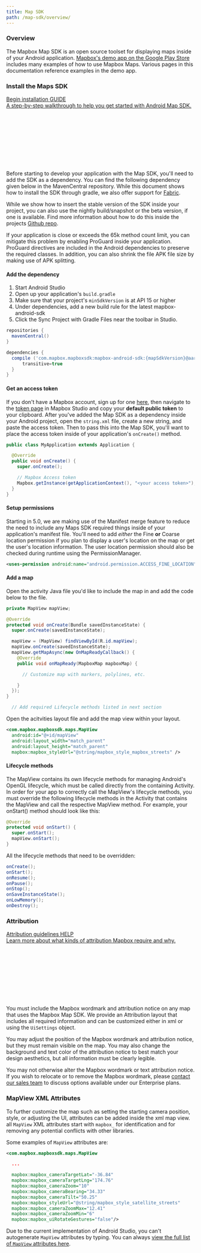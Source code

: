 ```yaml
---
title: Map SDK
path: /map-sdk/overview/
---
```

### Overview

The Mapbox Map SDK is an open source toolset for displaying maps inside of your Android application. [Mapbox's demo app on the Google Play Store](https://play.google.com/store/apps/details?id=com.mapbox.mapboxandroiddemo&hl=en) includes many examples of how to use Mapbox Maps. Various pages in this documentation reference examples in the demo app.

### Install the Maps SDK

<div class="fr flex-parent mt-neg12">
  <a href="https://www.mapbox.com/install/android/" class="no-link-style flex-child--no-shrink mt6 color-blue-on-hover w240 ml24 flex-child-mxl">
    <div class="border round wmax360 border--gray-light flex-parent">
      <div class="flex-child pl18 pt18 pr18 pb0">
        <div class="txt-s txt-bold">
          Begin installation
          <span class="txt-xs txt-bold align-middle px6 color-purple round bg-purple-faint">GUIDE</span>
        </div>
        <div class="txt-s mt3 mb0 color-gray">
          A step-by-step walkthrough to help you get started with Android Map SDK.
        </div>
      </div>
      <div class="flex-child flex-child--no-shrink w18 fr border-l border--gray-light flex-parent flex-parent--center-cross">
        <svg class={'flex-child align-middle icon--l'}><use href='#icon-chevron-right'/></svg>
      </div>
    </div>
  </a>
</div>


Before starting to develop your application with the Map SDK, you'll need to add the SDK as a dependency. You can find the following dependency given below in the MavenCentral repository. While this document shows how to install the SDK through gradle, we also offer support for [Fabric](https://fabric.io/kits/android/mapbox/install).

While we show how to insert the stable version of the SDK inside your project, you can also use the nightly build/snapshot or the beta version, if one is available. Find more information about how to do this inside the projects [Github repo](https://github.com/mapbox/mapbox-gl-native/tree/master/platform/android/#readme).

If your application is close or exceeds the 65k method count limit, you can mitigate this problem by enabling ProGuard inside your application. ProGuard directives are included in the Android dependencies to preserve the required classes. In addition, you can also shrink the file APK file size by making use of APK splitting.

#### Add the dependency

1. Start Android Studio
2. Open up your application's `build.gradle`
3. Make sure that your project's `minSdkVersion` is at API 15 or higher
4. Under dependencies, add a new build rule for the latest mapbox-android-sdk
5. Click the Sync Project with Gradle Files near the toolbar in Studio.

```groovy
repositories {
  mavenCentral()
}

dependencies {
  compile ('com.mapbox.mapboxsdk:mapbox-android-sdk:{mapSdkVersion}@aar'){
      transitive=true
  }
}
```

#### Get an access token

If you don't have a Mapbox account, sign up for one [here](https://www.mapbox.com/signup/), then navigate to the [token page](https://www.mapbox.com/studio/account/tokens/) in Mapbox Studio and copy your **default public token** to your clipboard. After you've added the Map SDK as a dependency inside your Android project, open the `string.xml` file, create a new string, and paste the access token. Then to pass this into the Map SDK, you'll want to place the access token inside of your application's `onCreate()` method.

```java
public class MyApplication extends Application {

  @Override
  public void onCreate() {
    super.onCreate();

    // Mapbox Access token
    Mapbox.getInstance(getApplicationContext(), "<your access token>");
  }
}
```

#### Setup permissions
Starting in 5.0, we are making use of the Manifest merge feature to reduce the need to include any Maps SDK required things inside of your application's manifest file. You'll need to add _either_ the Fine **or** Coarse location permission if you plan to display a user's location on the map or get the user's location information. The user location permission should also be checked during runtime using the PermissionManager.

```xml
<uses-permission android:name="android.permission.ACCESS_FINE_LOCATION" />
```

#### Add a map

Open the activity Java file you'd like to include the map in and add the code below to the file.

```java
private MapView mapView;

@Override
protected void onCreate(Bundle savedInstanceState) {
  super.onCreate(savedInstanceState);

  mapView = (MapView) findViewById(R.id.mapView);
  mapView.onCreate(savedInstanceState);
  mapView.getMapAsync(new OnMapReadyCallback() {
    @Override
    public void onMapReady(MapboxMap mapboxMap) {

      // Customize map with markers, polylines, etc.

    }
  });
}

  // Add required Lifecycle methods listed in next section
```

Open the acitvities layout file and add the map view within your layout.

```xml
<com.mapbox.mapboxsdk.maps.MapView
  android:id="@+id/mapView"
  android:layout_width="match_parent"
  android:layout_height="match_parent"
  mapbox:mapbox_styleUrl="@string/mapbox_style_mapbox_streets" />
```

#### Lifecycle methods
The MapView contains its own lifecycle methods for managing Android's OpenGL lifecycle, which must be called directly from the containing Activity. In order for your app to correctly call the MapView's lifecycle methods, you must override the following lifecycle methods in the Activity that contains the MapView and call the respective MapView method. For example, your onStart() method should look like this:

```java
@Override
protected void onStart() {
  super.onStart();
  mapView.onStart();
}
```

All the lifecycle methods that need to be overridden:

```java
onCreate();
onStart();
onResume();
onPause();
onStop();
onSaveInstanceState();
onLowMemory();
onDestroy();
```

### Attribution

<div class="fr flex-parent mt-neg12">
  <a href="https://www.mapbox.com/help/attribution/" class="no-link-style flex-child--no-shrink mt6 color-blue-on-hover w240 ml24 flex-child-mxl">
    <div class="border round wmax360 border--gray-light flex-parent">
      <div class="flex-child pl18 pt18 pr18 pb0">
        <div class="txt-s txt-bold">
          Attribution guidelines
          <span class="txt-xs txt-bold align-middle px6 color-green round bg-green-faint">HELP</span>
        </div>
        <div class="txt-s mt3 mb0 color-gray">
          Learn more about what kinds of attribution Mapbox require and why.
        </div>
      </div>
      <div class="flex-child flex-child--no-shrink w18 fr border-l border--gray-light flex-parent flex-parent--center-cross">
        <svg class={'flex-child align-middle icon--l'}><use href='#icon-chevron-right'/></svg>
      </div>
    </div>
  </a>
</div>

You must include the Mapbox wordmark and attribution notice on any map that uses the Mapbox Map SDK. We provide an Attribution layout that includes all required information and can be customized either in xml or using the `UiSettings` object.

You may adjust the position of the Mapbox wordmark and attribution notice, but they must remain visible on the map. You may also change the background and text color of the attribution notice to best match your design aesthetics, but all information must be clearly legible.

You may not otherwise alter the Mapbox wordmark or text attribution notice. If you wish to relocate or to remove the Mapbox wordmark, please [contact our sales team](https://www.mapbox.com/contact/sales/) to discuss options available under our Enterprise plans.

### MapView XML Attributes

To further customize the map such as setting the starting camera position, style, or adjusting the UI, attributes can be added inside the xml map view. all `MapView` XML attributes start with
`mapbox_` for identification and for removing any potential conflicts with other libraries.

Some examples of `MapView` attributes are:

```xml
<com.mapbox.mapboxsdk.maps.MapView

  ...

  mapbox:mapbox_cameraTargetLat="-36.84"
  mapbox:mapbox_cameraTargetLng="174.76"
  mapbox:mapbox_cameraZoom="10"
  mapbox:mapbox_cameraBearing="34.33"
  mapbox:mapbox_cameraTilt="50.25"
  mapbox:mapbox_styleUrl="@string/mapbox_style_satellite_streets"
  mapbox:mapbox_cameraZoomMax="12.41"
  mapbox:mapbox_cameraZoomMin="6"
  mapbox:mapbox_uiRotateGestures="false"/>
```

Due to the current implementation of Android Studio, you can't autogenerate `MapView` attributes by typing. You can always [view the full list of `MapView` attributes here](https://github.com/mapbox/mapbox-gl-native/blob/master/platform/android/MapboxGLAndroidSDK/src/main/res/values/attrs.xml).
